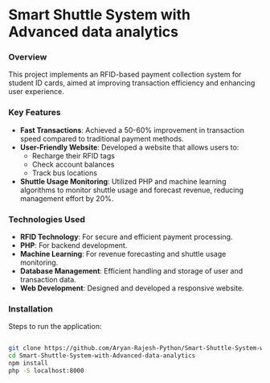 # Smart Shuttle System with Advanced data analytics

### Overview
This project implements an RFID-based payment collection system for student ID cards, aimed at improving transaction efficiency and enhancing user experience.

### Key Features
- **Fast Transactions**: Achieved a 50-60% improvement in transaction speed compared to traditional payment methods.
- **User-Friendly Website**: Developed a website that allows users to:
  - Recharge their RFID tags
  - Check account balances
  - Track bus locations
- **Shuttle Usage Monitoring**: Utilized PHP and machine learning algorithms to monitor shuttle usage and forecast revenue, reducing management effort by 20%.

### Technologies Used
- **RFID Technology**: For secure and efficient payment processing.
- **PHP**: For backend development.
- **Machine Learning**: For revenue forecasting and shuttle usage monitoring.
- **Database Management**: Efficient handling and storage of user and transaction data.
- **Web Development**: Designed and developed a responsive website.

### Installation

   Steps to run the application:
 
   ```bash
   
   git clone https://github.com/Aryan-Rajesh-Python/Smart-Shuttle-System-with-Advanced-data-analytics.git
   cd Smart-Shuttle-System-with-Advanced-data-analytics
   npm install
   php -S localhost:8000
   
